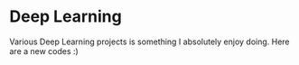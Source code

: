 # Deep Learning
Various Deep Learning projects is something I absolutely enjoy doing. 
Here are a new codes :) 
